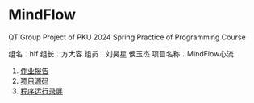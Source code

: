 # MindFlow
QT Group Project of PKU 2024 Spring Practice of Programming Course

组名：hlf
组长：方大容  组员：刘昊星 侯玉杰
项目名称：MindFlow心流

1. [作业报告](https://github.com/Oscarhouhyk/MindFlow/blob/main/86-%E4%BD%9C%E4%B8%9A%E6%8A%A5%E5%91%8A.pdf)
2. [项目源码]()
3. [程序运行录屏]()
